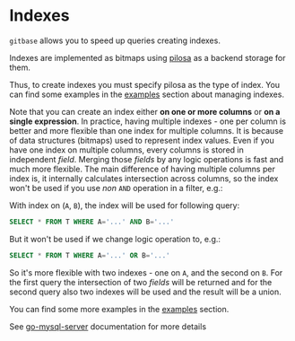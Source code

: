 # Indexes

`gitbase` allows you to speed up queries creating indexes.

Indexes are implemented as bitmaps using [pilosa](https://github.com/pilosa/pilosa) as a backend storage for them.

Thus, to create indexes you must specify pilosa as the type of index. You can find some examples in the [examples](./examples.md#create-an-index-for-columns-on-a-table) section about managing indexes.

Note that you can create an index either **on one or more columns** or **on a single expression**.
In practice, having multiple indexes - one per column is better and more flexible than one index for multiple columns. It is because of data structures (bitmaps) used to represent index values.
Even if you have one index on multiple columns, every columns is stored in independent _field_.
Merging those _fields_ by any logic operations is fast and much more flexible. The main difference of having multiple columns per index is, it internally calculates intersection across columns, so the index won't be used if you use _non_ `AND` operation in a filter, e.g.:

With index on (`A`, `B`), the index will be used for following query:
```sql
SELECT * FROM T WHERE A='...' AND B='...'
```
But it won't be used if we change logic operation to, e.g.:
```sql
SELECT * FROM T WHERE A='...' OR B='...'
```

So it's more flexible with two indexes - one on `A`, and the second on `B`.
For the first query the intersection of two _fields_ will be returned
and for the second query also two indexes will be used and the result will be a union.

You can find some more examples in the [examples](./examples.md#create-an-index-for-columns-on-a-table) section.

See [go-mysql-server](https://github.com/src-d/go-mysql-server/tree/92013a1dbd15542b712192abdd32dfe0d2518f4d#indexes) documentation for more details
